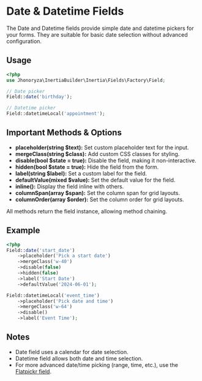 # Date & Datetime Fields

The Date and Datetime fields provide simple date and datetime pickers for your forms. They are suitable for basic date selection without advanced configuration.

## Usage

```php
<?php
use Jhonoryza\InertiaBuilder\Inertia\Fields\Factory\Field;

// Date picker
Field::date('birthday');

// Datetime picker
Field::datetimeLocal('appointment');
```

## Important Methods & Options

- **placeholder(string $text):** Set custom placeholder text for the input.
- **mergeClass(string $class):** Add custom CSS classes for styling.
- **disable(bool $state = true):** Disable the field, making it non-interactive.
- **hidden(bool $state = true):** Hide the field from the form.
- **label(string $label):** Set a custom label for the field.
- **defaultValue(mixed $value):** Set the default value for the field.
- **inline():** Display the field inline with others.
- **columnSpan(array $span):** Set the column span for grid layouts.
- **columnOrder(array $order):** Set the column order for grid layouts.

All methods return the field instance, allowing method chaining.

## Example

```php
<?php
Field::date('start_date')
    ->placeholder('Pick a start date')
    ->mergeClass('w-40')
    ->disable(false)
    ->hidden(false)
    ->label('Start Date')
    ->defaultValue('2024-06-01');

Field::datetimeLocal('event_time')
    ->placeholder('Pick date and time')
    ->mergeClass('w-64')
    ->disable()
    ->label('Event Time');
```

## Notes

- Date field uses a calendar for date selection.
- Datetime field allows both date and time selection.
- For more advanced date/time picking (range, time, etc.), use the [Flatpickr field](./flatpickr.md).
